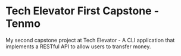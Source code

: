 # Tech Elevator First Capstone - Tenmo
My second capstone project at Tech Elevator - A CLI application that implements a RESTful API to allow users to transfer money.
